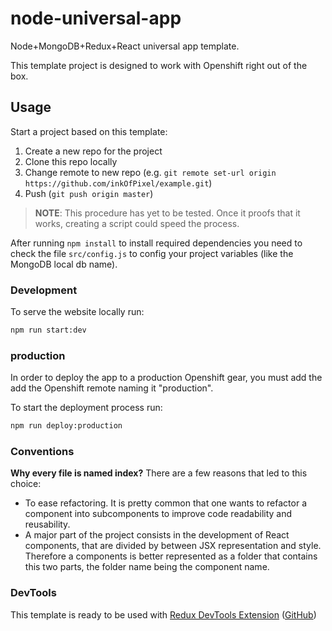 # node-universal-app
Node+MongoDB+Redux+React universal app template.

This template project is designed to work with Openshift right out of the box.

## Usage

Start a project based on this template:
1. Create a new repo for the project
2. Clone this repo locally
3. Change remote to new repo (e.g. `git remote set-url origin https://github.com/inkOfPixel/example.git`)
4. Push (`git push origin master`)

> **NOTE**: This procedure has yet to be tested. Once it proofs that it works, creating a script could speed the process.

After running `npm install` to install required dependencies you need to check the file `src/config.js` to config your project variables (like the MongoDB local db name).

### Development

To serve the website locally run:
```sh
npm run start:dev
```

### production

In order to deploy the app to a production Openshift gear, you must add the add the Openshift remote naming it "production".

To start the deployment process run:
```sh
npm run deploy:production
```

### Conventions

**Why every file is named index?**
There are a few reasons that led to this choice:
- To ease refactoring. It is pretty common that one wants to refactor a component into subcomponents to improve code
readability and reusability.
- A major part of the project consists in the development of React components, that are divided by between JSX
representation and style. Therefore a components is better represented as a folder that contains this two parts, the
folder name being the component name.

### DevTools
This template is ready to be used with [Redux DevTools Extension](https://chrome.google.com/webstore/detail/redux-devtools/lmhkpmbekcpmknklioeibfkpmmfibljd) ([GitHub](https://github.com/zalmoxisus/redux-devtools-extension))
